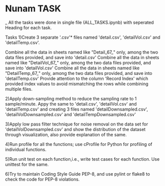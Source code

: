 # Nunam TASK
_
All the tasks were done in single file (ALL_TASKS.ipynb) with seperated Heading for each task.

Tasks
1)Create 3 separate '.csv'* files named 'detail.csv', 'detailVol.csv' and 'detailTemp.csv'.

  Combine all the data in sheets named like "Detail_67_" only, among the two data files provided, and save into 'detail.csv'
  Combine all the data in sheets named like "DetailVol_67_" only, among the two data files provided, and save into 'detailVol.csv'
  Combine all the data in sheets named like "DetailTemp_67_" only, among the two data files provided, and save into 'detailTemp.csv' Provide attention to the column 'Record Index' which provided index values to avoid mismatching the rows while combining multiple files.

2)Apply down-sampling method to reduce the sampling rate to 1 sample/minute. Appy the same to 'detail.csv', 'detailVol.csv' and 'detailTemp.csv' and creating 3 files named 'detailDownsampled.csv', 'detailVolDownsampled.csv' and 'detailTempDownsampled.csv'

3)Apply low pass filter technique for noise removal on the data set for 'detailVolDownsampled.csv' and show the distribution of the dataset through visualization, also provide explanation of the same.

4)Run profile for all the functions; use cProfile for Python for profiling of individual functions.

5)Run unit test on each function,i.e., write test cases for each function. Use unittest for the same.

6)Try to maintain Coding Style Guide PEP-8, and use pylint or flake8 to check the code for PEP-8 violations.
